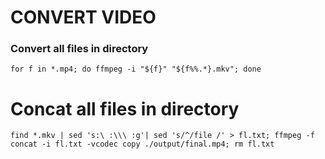 # CONVERT VIDEO

### Convert all files in directory

```
for f in *.mp4; do ffmpeg -i "${f}" "${f%%.*}.mkv"; done
```

# Concat all files in directory 
```
find *.mkv | sed 's:\ :\\\ :g'| sed 's/^/file /' > fl.txt; ffmpeg -f concat -i fl.txt -vcodec copy ./output/final.mp4; rm fl.txt
```